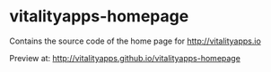 # vitalityapps-homepage
Contains the source code of the home page for http://vitalityapps.io

Preview at: http://vitalityapps.github.io/vitalityapps-homepage
